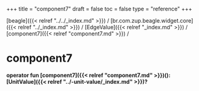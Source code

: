 +++
title = "component7"
draft = false
toc = false
type = "reference"
+++

[beagle]({{< relref "../../_index.md" >}}) / [br.com.zup.beagle.widget.core]({{< relref "../_index.md" >}}) / [EdgeValue]({{< relref "_index.md" >}}) / [component7]({{< relref "component7.md" >}}) / 



# component7  
  
<b><b>operator fun [component7]({{< relref "component7.md" >}})(): [UnitValue]({{< relref "../-unit-value/_index.md" >}})?</b></b>  



